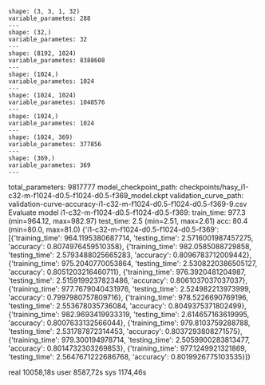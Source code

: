     shape: (3, 3, 1, 32)
    variable_parametes: 288
    ---
    shape: (32,)
    variable_parametes: 32
    ---
    shape: (8192, 1024)
    variable_parametes: 8388608
    ---
    shape: (1024,)
    variable_parametes: 1024
    ---
    shape: (1024, 1024)
    variable_parametes: 1048576
    ---
    shape: (1024,)
    variable_parametes: 1024
    ---
    shape: (1024, 369)
    variable_parametes: 377856
    ---
    shape: (369,)
    variable_parametes: 369
    ---
total_parameters: 9817777
model_checkpoint_path: checkpoints/hasy_i1-c32-m-f1024-d0.5-f1024-d0.5-f369_model.ckpt
validation_curve_path: validation-curve-accuracy-i1-c32-m-f1024-d0.5-f1024-d0.5-f369-9.csv
Evaluate model
i1-c32-m-f1024-d0.5-f1024-d0.5-f369:
    train_time:    977.3 (min=964.12, max=982.97)
    test_time:    2.5 (min=2.51, max=2.61)
    acc:        80.4 (min=80.0, max=81.0)
{'i1-c32-m-f1024-d0.5-f1024-d0.5-f369': [{'training_time': 964.1195380687714, 'testing_time': 2.5716001987457275, 'accuracy': 0.8074976459510358}, {'training_time': 982.0585088729858, 'testing_time': 2.5793488025665283, 'accuracy': 0.8096783712009442}, {'training_time': 975.2040770053864, 'testing_time': 2.5308220386505127, 'accuracy': 0.8051203216460711}, {'training_time': 976.3920481204987, 'testing_time': 2.5159199237823486, 'accuracy': 0.8061037037037037}, {'training_time': 977.7679040431976, 'testing_time': 2.524982213973999, 'accuracy': 0.7997980757809716}, {'training_time': 978.5226690769196, 'testing_time': 2.553678035736084, 'accuracy': 0.8049375371802499}, {'training_time': 982.9693419933319, 'testing_time': 2.614657163619995, 'accuracy': 0.8007633132566044}, {'training_time': 979.8103759288788, 'testing_time': 2.531787872314453, 'accuracy': 0.8037293808271575}, {'training_time': 979.300194978714, 'testing_time': 2.5059900283813477, 'accuracy': 0.8014732303269853}, {'training_time': 977.1249921321869, 'testing_time': 2.5647671222686768, 'accuracy': 0.8019926775103535}]}

real    10058,18s
user    8587,72s
sys    1174,46s
